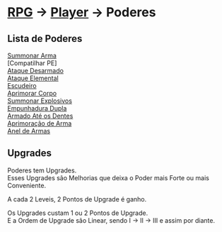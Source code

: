 # [RPG](../../RPG.md) -> [Player](../Player.md) -> Poderes

## Lista de Poderes

[Summonar Arma]()  
[Compatilhar PE]  
[Ataque Desarmado]()  
[Ataque Elemental]()  
[Escudeiro]()  
[Aprimorar Corpo]()  
[Summonar Explosivos]()  
[Empunhadura Dupla]()  
[Armado Até os Dentes]()  
[Aprimoração de Arma]()  
[Anel de Armas]()

## Upgrades

Poderes tem Upgrades.  
Esses Upgrades são Melhorias que deixa o Poder mais Forte ou mais Conveniente.

A cada 2 Leveis, 2 Pontos de Upgrade é ganho.

Os Upgrades custam 1 ou 2 Pontos de Upgrade.  
E a Ordem de Upgrade são Linear, sendo  I -> II -> III e assim por diante.
